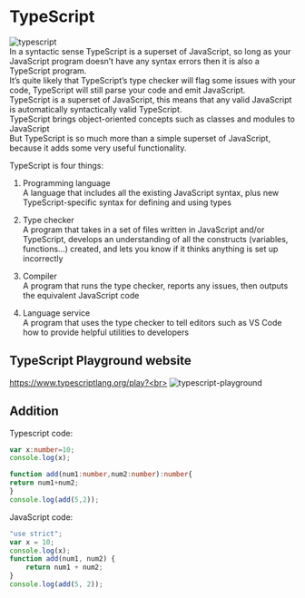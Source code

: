 # TypeScript
![typescript](https://github.com/danielurra/TypeScript/assets/51704179/f34e4b73-8bc3-4bd9-b1e1-c943a81c0f7b)<br>
In a syntactic sense TypeScript is a superset of JavaScript, so long as your JavaScript program doesn’t have any syntax errors then it is also a TypeScript program.<br>
It’s quite likely that TypeScript’s type checker will flag some issues with your code, TypeScript will still parse your code and emit JavaScript.<br>
TypeScript is a superset of JavaScript, this means that any valid JavaScript is automatically syntactically valid TypeScript.<br>
TypeScript brings object-oriented concepts such as classes and modules to JavaScript<br>
But TypeScript is so much more than a simple superset of JavaScript, because it adds some very useful functionality. <br>

TypeScript is four things:<br>

1) Programming language<br>
A language that includes all the existing JavaScript syntax, plus new TypeScript-specific syntax for defining and using types<br>

2) Type checker<br>
A program that takes in a set of files written in JavaScript and/or TypeScript, develops an understanding of all the constructs (variables, functions…​) created, and lets you know if it thinks anything is set up incorrectly<br>

3) Compiler<br>
A program that runs the type checker, reports any issues, then outputs the equivalent JavaScript code<br>

4) Language service<br>
A program that uses the type checker to tell editors such as VS Code how to provide helpful utilities to developers<br>
## TypeScript Playground website
https://www.typescriptlang.org/play?<br>
![typescript-playground](https://github.com/danielurra/TypeScript/assets/51704179/7a57be95-8f7a-496f-8290-3d2e4b0470fc)<br>
## Addition
Typescript code:<br>
```typescript
var x:number=10;
console.log(x);

function add(num1:number,num2:number):number{
return num1+num2;
}
console.log(add(5,2));
```
JavaScript code:<br>
```javascript
"use strict";
var x = 10;
console.log(x);
function add(num1, num2) {
    return num1 + num2;
}
console.log(add(5, 2));
```
